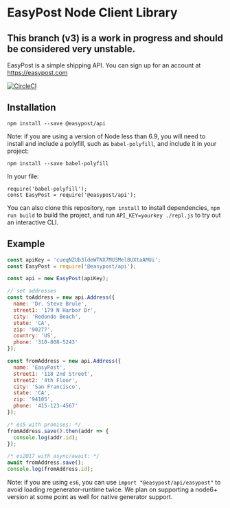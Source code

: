 # EasyPost Node Client Library

## This branch (v3) is a work in progress and should be considered very unstable.

EasyPost is a simple shipping API. You can sign up for an account at https://easypost.com

[![CircleCI](https://circleci.com/gh/EasyPost/easypost-web.svg?style=svg&circle-token=6f1cef70e775021a0e45c9c8bc367943927e9bba)](https://circleci.com/gh/EasyPost/easypost-web)

Installation
---------------

```
npm install --save @easypost/api
```

Note: if you are using a version of Node less than 6.9, you will need to install and
include a polyfill, such as `babel-polyfill`, and include it in your project:

```
npm install --save babel-polyfill
```

In your file:

```
require('babel-polyfill');
const EasyPost = require('@easypost/api');
```

You can also clone this repository, `npm install` to install dependencies,
`npm run build` to build the project, and run `API_KEY=yourkey ./repl.js`
to try out an interactive CLI.

Example
------------------

```javascript
const apiKey = 'cueqNZUb3ldeWTNX7MU3Mel8UXtaAMUi';
const EasyPost = require('@easypost/api');

const api = new EasyPost(apiKey);

// set addresses
const toAddress = new api.Address({
  name: 'Dr. Steve Brule',
  street1: '179 N Harbor Dr',
  city: 'Redondo Beach',
  state: 'CA',
  zip: '90277',
  country: 'US',
  phone: '310-808-5243'
});

const fromAddress = new api.Address({
  name: 'EasyPost',
  street1: '118 2nd Street',
  street2: '4th Floor',
  city: 'San Francisco',
  state: 'CA',
  zip: '94105',
  phone: '415-123-4567'
});

/* es5 with promises: */
fromAddress.save().then(addr => {
  console.log(addr.id);
});

/* es2017 with async/await: */
await fromAddress.save();
console.log(fromAddress.id);
```

Note: if you are using `es6`, you can use `import "@easypost/api/easypost"` to
avoid loading regenerator-runtime twice. We plan on supporting a node6+ version
at some point as well for native generator support.
